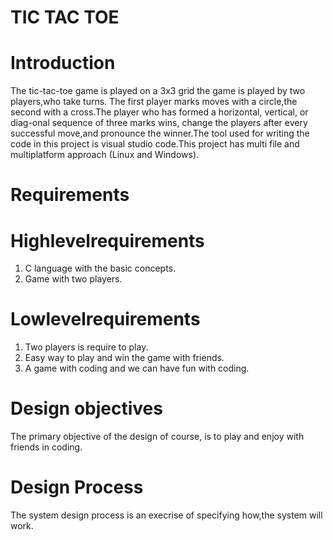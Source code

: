 # TIC TAC TOE
# Introduction 
 The tic-tac-toe game is played on a 3x3 grid the game is played by two players,who take turns. The first player marks moves with a circle,the second with a cross.The player who has formed a horizontal, vertical, or diag-onal sequence of three marks wins, change the players after every successful move,and pronounce the winner.The tool used for writing the code in this project is visual studio code.This project has multi file and multiplatform approach (Linux and Windows).
# Requirements
# Highlevelrequirements
 1. C language with the basic concepts.
 2. Game with two players.
# Lowlevelrequirements
 1. Two players is require to play.
 2. Easy way to play and win the game with friends.
 3. A game with coding and we can have fun with coding.
# Design objectives
 The primary objective of the design of course, is to play and enjoy with friends in coding.
# Design Process
 The system design process is an execrise of specifying how,the system will work.